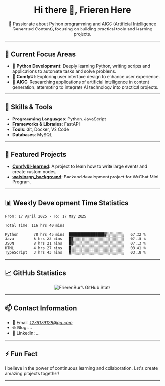 <h1 align="center">Hi there 👋, Frieren Here</h1>

<p align="center">
  🎯 Passionate about Python programming and AIGC (Artificial Intelligence Generated Content), focusing on building practical tools and learning projects.
</p>

---

## 🧠 Current Focus Areas

- 🐍 **Python Development**: Deeply learning Python, writing scripts and applications to automate tasks and solve problems.
- 🧩 **ComfyUI**: Exploring user interface design to enhance user experience.
- 🤖 **AIGC**: Researching applications of artificial intelligence in content generation, attempting to integrate AI technology into practical projects.

---

## 🔧 Skills & Tools

- **Programming Languages**: Python, JavaScript
- **Frameworks & Libraries**: FastAPI
- **Tools**: Git, Docker, VS Code
- **Databases**: MySQL

---

## 📂 Featured Projects

- [**ComfyUI-learned**](https://github.com/FrierenBur/ComfyUI-learned): A project to learn how to write large events and create custom nodes.
- [**weixinapp_background**](https://github.com/FrierenBur/weixinapp_background): Backend development project for WeChat Mini Program.

---

## 📊 Weekly Development Time Statistics
<!--START_SECTION:waka-->

```txt
From: 17 April 2025 - To: 17 May 2025

Total Time: 116 hrs 40 mins

Python       78 hrs 45 mins  ████████████████▓░░░░░░░░   67.22 %
Java         8 hrs 22 mins   █▓░░░░░░░░░░░░░░░░░░░░░░░   07.15 %
JSON         8 hrs 21 mins   █▓░░░░░░░░░░░░░░░░░░░░░░░   07.13 %
HTML         4 hrs 27 mins   █░░░░░░░░░░░░░░░░░░░░░░░░   03.81 %
TypeScript   3 hrs 43 mins   ▓░░░░░░░░░░░░░░░░░░░░░░░░   03.18 %
```

<!--END_SECTION:waka-->



---

## 📈 GitHub Statistics

<p align="center">
  <img src="https://github-readme-stats.vercel.app/api?username=FrierenBur&show_icons=true&theme=radical" alt="FrierenBur's GitHub Stats" />
</p>

---

## 📫 Contact Information

- 📧 Email: *1276179128@qq.com*
- 🌐 Blog: *...*
- 💼 LinkedIn: *...*

---

## ⚡ Fun Fact

I believe in the power of continuous learning and collaboration. Let's create amazing projects together!

---
